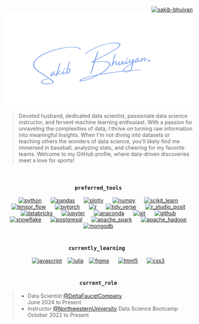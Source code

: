 <div align="right">
<a href="https://linkedin.com/in/sakib-bhuiyan" target="blank"><img align="center" src="https://cdn.simpleicons.org/linkedin" alt="sakib-bhuiyan" height="25" width="25" /></a>
</div>

<div align="center">
<img src = "logo.png"></img>
</div>

<div align="left">
    <blockquote>
        Devoted husband, dedicated data scientist, passionate data science instructor, and fervent machine learning enthusiast. With a passion for unraveling the complexities of data, I thrive on turning raw information into meaningful insights. When I'm not diving into datasets or teaching others the wonders of data science, you'll likely find me immersed in baseball, analyzing stats, and cheering for my favorite teams. Welcome to my GitHub profile, where data-driven discoveries meet a love for sports!
    </blockquote>
</div>
<br>
<div align = "center" dir = "auto">
    <h3> 
        <code> preferred_tools </code> 
    </h3>

<!-- Icons Row 1  -->
<div display = "flex" flex-direction = "row">
    <a href="https://www.python.org" target="_blank" rel="noreferrer"> <img src="https://cdn.simpleicons.org/python/80A4ED" alt="python" width="65" height="65" hspace=10></a>
    <a href="https://pandas.pydata.org/" target="_blank" rel="noreferrer"> <img src="https://cdn.simpleicons.org/pandas/80A4ED" alt="pandas" width="65" height="65" hspace=10 hspace=10></a> 
    <a href="https://plotly.com/python/" target="_blank" rel="noreferrer"> <img src="https://cdn.simpleicons.org/plotly/80A4ED" alt="plotly" width="65" height="65" hspace=10></a> 
    <a href="https://numpy.org/doc/" target="_blank" rel="noreferrer"> <img src="https://cdn.simpleicons.org/numpy/80A4ED" alt="numpy" width="65" height="65" hspace=10></a> 
    <a href="https://scikit-learn.org/" target="_blank" rel="noreferrer"> <img src="https://cdn.simpleicons.org/scikitlearn/80A4ED" alt="scikit_learn" width="65" height="65" hspace=10></a> 
</div>

<!-- Icons Row 2  -->
<div display = "flex" flex-direction = "row">
    <a href="https://www.tensorflow.org/" target="_blank" rel="noreferrer"> <img src="https://cdn.simpleicons.org/tensorflow/80A4ED" alt="tensor_flow" width="65" height="65" hspace=10></a>   
    <a href="https://pytorch.org/" target="_blank" rel="noreferrer"> <img src="https://cdn.simpleicons.org/pytorch/80A4ED" alt="pytorch" width="65" height="65" hspace=10></a> 
    <a href="https://www.r-project.org/about.html" target="_blank" rel="noreferrer"> <img src="https://cdn.simpleicons.org/r/80A4ED" alt="r" width="65" height="65" hspace=10></a>  
    <a href="https://www.tidyverse.org/" target="_blank" rel="noreferrer"> <img src="https://cdn.simpleicons.org/tidyverse/80A4ED" alt="tidy_verse" width="65" height="65" hspace=10></a> 
    <a href="https://posit.co/" target="_blank" rel="noreferrer"> <img src="https://cdn.simpleicons.org/posit/80A4ED" alt="r_studio_posit" width="65" height="65" hspace=10></a> 
</div>

<!-- Icons Row 3 -->
<div display = "flex" flex-direction = "row">
    <a href="https://www.databricks.com/" target="_blank" rel="noreferrer"> <img src="https://cdn.simpleicons.org/databricks/80A4ED" alt="databricks" width="65" height="65" hspace=10></a> 
    <a href="https://jupyter.org/" target="_blank" rel="noreferrer"> <img src="https://cdn.simpleicons.org/jupyter/80A4ED" alt="jupyter" width="65" height="65" hspace=10></a> 
    <a href="https://www.anaconda.com/" target="_blank" rel="noreferrer"> <img src="https://cdn.simpleicons.org/anaconda/80A4ED" alt="anaconda" width="65" height="65" hspace=10></a> 
    <a href="https://git-scm.com/" target="_blank" rel="noreferrer"> <img src="https://cdn.simpleicons.org/git/80A4ED" alt="git" width="65" height="65" hspace=10></a> 
    <a href="https://github.com/" target="_blank" rel="noreferrer"> <img src="https://cdn.simpleicons.org/github/80A4ED" alt="github" width="65" height="65" hspace=10></a> 
</div>

<!-- Icons Row 4 -->
<div display = "flex" flex-direction = "row">
    <a href="https://www.snowflake.com/en/" target="_blank" rel="noreferrer"> <img src="https://cdn.simpleicons.org/snowflake/80A4ED" alt="snowflake" width="65" height="65" hspace=10></a> 
    <a href="https://www.postgresql.org" target="_blank" rel="noreferrer"> <img src="https://cdn.simpleicons.org/postgresql/80A4ED" alt="postgresql" width="65" height="65" hspace=10></a> 
    <a href="https://spark.apache.org/" target="_blank" rel="noreferrer"> <img src="https://cdn.simpleicons.org/apachespark/80A4ED" alt="apache_spark" width="65" height="65" hspace=10></a> 
    <a href="https://hadoop.apache.org/" target="_blank" rel="noreferrer"> <img src="https://cdn.simpleicons.org/apachehadoop/80A4ED" alt="apache_hadoop" width="65" height="65" hspace=10></a>
    <a href="https://www.mongodb.com/" target="_blank" rel="noreferrer"> <img src="https://cdn.simpleicons.org/mongodb/80A4ED" alt="mongodb" width="65" height="65" hspace=10></a>
</div>

</div>

<br>

<div align="center" dir = "auto">
    <h3> 
        <code>currently_learning </code>
    </h3> 

<div display = "flex" flex-direction = "row">
    <a href="https://www.javascript.com/" target="_blank" rel="noreferrer"> <img src="https://cdn.simpleicons.org/javascript/80A4ED" alt="javascript" width="65" height="65" hspace=10/></a> 
    <a href="https://julialang.org/" target="_blank" rel="noreferrer"> <img src="https://cdn.simpleicons.org/julia/80A4ED" alt="julia" width="65" height="65" hspace=1></a> 
    <a href="https://www.figma.com/" target="_blank" rel="noreferrer"> <img src="https://cdn.simpleicons.org/figma/80A4ED" alt="figma" width="65" height="65" hspace=10></a> 
    <a href="https://www.w3.org/html/" target="_blank" rel="noreferrer"> <img src="https://cdn.simpleicons.org/html5/80A4ED" alt="html5" width="65" height="65" hspace=10></a> 
    <a href="https://www.w3schools.com/css/" target="_blank" rel="noreferrer"> <img src="https://cdn.simpleicons.org/css3/80A4ED" alt="css3" width="65" height="65" hspace=10></a> 
</div>


</div>

<br>

<div align="center" dir = "auto">
    <h3> 
        <code> current_role </code> 
    </h3>  

<blockquote align="left">
<ul>
    <li>
        Data Scientist <a href="https://www.deltafaucetcompany.com/">@DeltaFaucetCompany</a> <br>
        June 2024 to Present
    <li>
        Instructor <a href="https://www.northwestern.edu/">@NorthwesternUniversity</a> Data Science Bootcamp <br>
        October 2022 to Present
</ul>
</blockquote>

</div>
